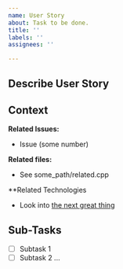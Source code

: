 ```yaml
---
name: User Story
about: Task to be done.
title: ''
labels: ''
assignees: ''

---
```

## Describe User Story

## Context

**Related Issues:**
 - Issue (some number)
 
**Related files:**
 - See some_path/related.cpp 
  
**Related Technologies
 - Look into [the next great thing](http://example.com/)
 
## Sub-Tasks
 - [ ] Subtask 1
 - [ ] Subtask 2
 ...
